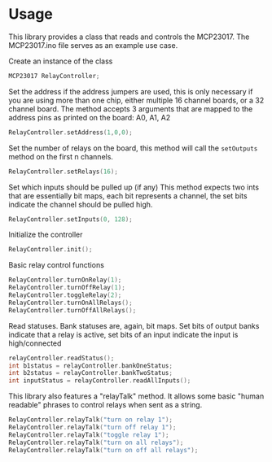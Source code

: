 # Usage

This library provides a class that reads and controls the MCP23017. The MCP23017.ino file serves as an example use case.

Create an instance of the class
```cpp
MCP23017 RelayController;
```

Set the address if the address jumpers are used, this is only necessary if you are using more than one chip, either multiple 16 channel boards, or a 32 channel board.
The method accepts 3 arguments that are mapped to the address pins as printed on the board: A0, A1, A2
```cpp
RelayController.setAddress(1,0,0);
```

Set the number of relays on the board, this method will call the `setOutputs` method on the first n channels.
```cpp
RelayController.setRelays(16);
```

Set which inputs should be pulled up (if any)
This method expects two ints that are essentially bit maps, each bit represents a channel, the set bits indicate the channel should be pulled high.
```cpp
RelayController.setInputs(0, 128);
```

Initialize the controller
```cpp
RelayController.init();
```

Basic relay control functions
```cpp
RelayController.turnOnRelay(1);
RelayController.turnOffRelay(1);
RelayController.toggleRelay(2);
RelayController.turnOnAllRelays();
RelayController.turnOffAllRelays();
```

Read statuses. Bank statuses are, again, bit maps. Set bits of output banks indicate that a relay is active, set bits of an input indicate the input is high/connected
```cpp
relayController.readStatus();
int b1status = relayController.bankOneStatus;
int b2status = relayController.bankTwoStatus;
int inputStatus = relayController.readAllInputs();
```

This library also features a "relayTalk" method. It allows some basic "human readable" phrases to control relays when sent as a string.

```cpp
RelayController.relayTalk("turn on relay 1");
RelayController.relayTalk("turn off relay 1");
RelayController.relayTalk("toggle relay 1");
RelayController.relayTalk("turn on all relays");
RelayController.relayTalk("turn on off all relays");
```
